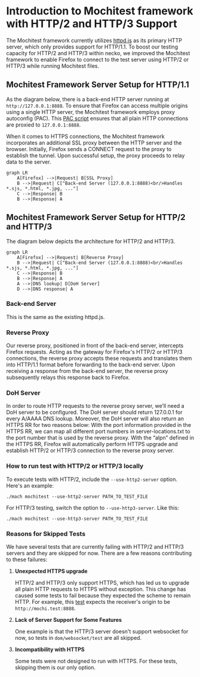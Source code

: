 # Introduction to Mochitest framework with HTTP/2 and HTTP/3 Support

The Mochitest framework currently utilizes [httpd.js](https://searchfox.org/mozilla-central/source/netwerk/test/httpserver/httpd.js) as its primary HTTP server, which only provides support for HTTP/1.1. To boost our testing capacity for HTTP/2 and HTTP/3 within necko, we improved the Mochitest framework to enable Firefox to connect to the test server using HTTP/2 or HTTP/3 while running Mochitest files.

## Mochitest Framework Server Setup for HTTP/1.1
As the diagram below, there is a back-end HTTP server running at `http://127.0.0.1:8888`. To ensure that Firefox can access multiple origins using a single HTTP server, the Mochitest framework employs proxy autoconfig (PAC). This [PAC script](https://searchfox.org/mozilla-central/rev/986024d59bff59819a3ed2f7c1d0f5254cdc3f3d/testing/mozbase/mozprofile/mozprofile/permissions.py#282-326) ensures that all plain HTTP connections are proxied to `127.0.0.1:8888`.

When it comes to HTTPS connections, the Mochitest framework incorporates an additional SSL proxy between the HTTP server and the browser. Initially, Firefox sends a CONNECT request to the proxy to establish the tunnel. Upon successful setup, the proxy proceeds to relay data to the server.

```{mermaid}
graph LR
    A[Firefox] -->|Request| B[SSL Proxy]
    B -->|Request| C["Back-end Server (127.0.0.1:8888)<br/>Handles *.sjs, *.html, *.jpg, ..."]
    C -->|Response| B
    B -->|Response| A
```

## Mochitest Framework Server Setup for HTTP/2 and HTTP/3

The diagram below depicts the architecture for HTTP/2 and HTTP/3.

```{mermaid}
graph LR
    A[Firefox] -->|Request| B[Reverse Proxy]
    B -->|Request| C["Back-end Server (127.0.0.1:8888)<br/>Handles *.sjs, *.html, *.jpg, ..."]
    C -->|Response| B
    B -->|Response| A
    A -->|DNS lookup| D[DoH Server]
    D -->|DNS response| A
```

### Back-end Server

This is the same as the existing httpd.js.

### Reverse Proxy

Our reverse proxy, positioned in front of the back-end server, intercepts Firefox requests. Acting as the gateway for Firefox's HTTP/2 or HTTP/3 connections, the reverse proxy accepts these requests and translates them into HTTP/1.1 format before forwarding to the back-end server. Upon receiving a response from the back-end server, the reverse proxy subsequently relays this response back to Firefox.

### DoH Server

In order to route HTTP requests to the reverse proxy server, we’ll need a DoH server to be configured. The DoH server should return 127.0.0.1 for every A/AAAA DNS lookup.
Moreover, the DoH server will also return an HTTPS RR for two reasons below:
With the port information provided in the HTTPS RR, we can map all different port numbers in server-locations.txt to the port number that is used by the reverse proxy.
With the “alpn” defined in the HTTPS RR, Firefox will automatically perform HTTPS upgrade and establish HTTP/2 or HTTP/3 connection to the reverse proxy server.

### How to run test with HTTP/2 or HTTP/3 locally

To execute tests with HTTP/2, include the `--use-http2-server` option. Here's an example:

```
./mach mochitest --use-http2-server PATH_TO_TEST_FILE
```

For HTTP/3 testing, switch the option to `--use-http3-server`. Like this:

```
./mach mochitest --use-http3-server PATH_TO_TEST_FILE
```

### Reasons for Skipped Tests

We have several tests that are currently failing with HTTP/2 and HTTP/3 servers and they are skipped for now. There are a few reasons contributing to these failures:

1. **Unexpected HTTPS upgrade**

   HTTP/2 and HTTP/3 only support HTTPS, which has led us to upgrade all plain HTTP requests to HTTPS without exception. This change has caused some tests to fail because they expected the scheme to remain HTTP.
   For example, this [test](https://searchfox.org/mozilla-central/rev/d31e56f7b3c2c18b8071a7b2a2fb6b4e01e3d3e8/netwerk/test/mochitests/file_domain_hierarchy_inner.html#8) expects the receiver's origin to be ``http://mochi.test:8888``.

2. **Lack of Server Support for Some Features**

   One example is that the HTTP/3 server doesn't support websocket for now, so tests in ``dom/websocket/test`` are all skipped.

3. **Incompatibility with HTTPS**

   Some tests were not designed to run with HTTPS. For these tests, skipping them is our only option.
